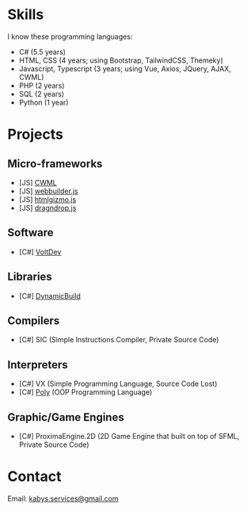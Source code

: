 # Skills

I know these programming languages:
* C# (5.5 years)
* HTML, CSS (4 years; using Bootstrap, TailwindCSS, Themeky) 
* Javascript, Typescript (3 years; using Vue, Axios, JQuery, AJAX, CWML) 
* PHP (2 years) 
* SQL (2 years) 
* Python (1 year)

# Projects

## Micro-frameworks
* [JS] [CWML](https://github.com/qrai/CWML) 
* [JS] [webbuilder.js](https://github.com/qrai/webbuilder.js) 
* [JS] [htmlgizmo.js](https://github.com/qrai/htmlgizmo.js)
* [JS] [dragndrop.js](https://github.com/qrai/dragndrop.js)
## Software
* [C#] [VoltDev](https://github.com/qrai/VoltDev)
## Libraries
* [C#] [DynamicBuild](https://github.com/Bytell-Company/DynamicBuild)
## Compilers
* [C#] SIC (Simple Instructions Compiler, Private Source Code) 
## Interpreters
* [C#] VX (Simple Programming Language, Source Code Lost)
* [C#] [Poly](https://github.com/Poly-Language/Poly) (OOP Programming Language) 
## Graphic/Game Engines
* [C#] ProximaEngine.2D (2D Game Engine that built on top of SFML, Private Source Code)

# Contact
Email: kabys.services@gmail.com
